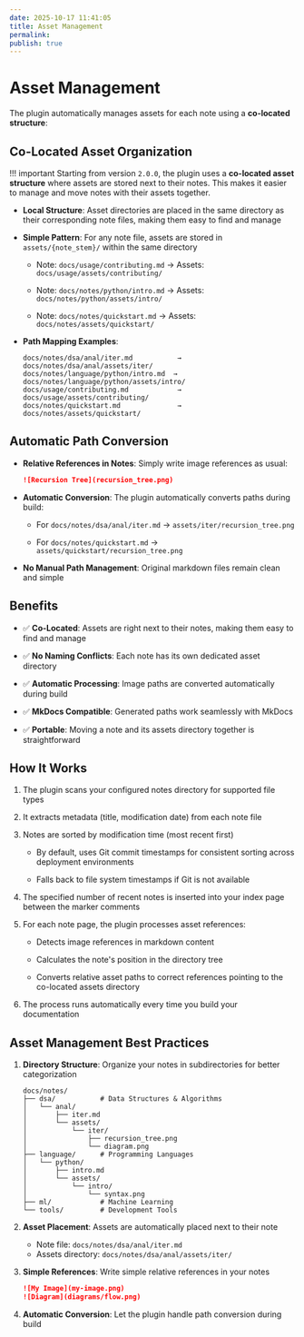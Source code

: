 ```yaml
---
date: 2025-10-17 11:41:05
title: Asset Management
permalink: 
publish: true
---
```


# Asset Management

The plugin automatically manages assets for each note using a **co-located structure**:

## Co-Located Asset Organization

!!! important
    Starting from version `2.0.0`, the plugin uses a **co-located asset structure** where assets are stored next to their notes. This makes it easier to manage and move notes with their assets together.

- **Local Structure**: Asset directories are placed in the same directory as their corresponding note files, making them easy to find and manage

- **Simple Pattern**: For any note file, assets are stored in `assets/{note_stem}/` within the same directory
  
    - Note: `docs/usage/contributing.md` → Assets: `docs/usage/assets/contributing/`

    - Note: `docs/notes/python/intro.md` → Assets: `docs/notes/python/assets/intro/`

    - Note: `docs/notes/quickstart.md` → Assets: `docs/notes/assets/quickstart/`

- **Path Mapping Examples**:
  
    ```
    docs/notes/dsa/anal/iter.md           → docs/notes/dsa/anal/assets/iter/
    docs/notes/language/python/intro.md  → docs/notes/language/python/assets/intro/
    docs/usage/contributing.md            → docs/usage/assets/contributing/
    docs/notes/quickstart.md              → docs/notes/assets/quickstart/
    ```

## Automatic Path Conversion

- **Relative References in Notes**: Simply write image references as usual:
  
    ```markdown
    ![Recursion Tree](recursion_tree.png)
    ```

- **Automatic Conversion**: The plugin automatically converts paths during build:
  
    - For `docs/notes/dsa/anal/iter.md` → `assets/iter/recursion_tree.png`

    - For `docs/notes/quickstart.md` → `assets/quickstart/recursion_tree.png`

- **No Manual Path Management**: Original markdown files remain clean and simple

## Benefits

- ✅ **Co-Located**: Assets are right next to their notes, making them easy to find and manage

- ✅ **No Naming Conflicts**: Each note has its own dedicated asset directory

- ✅ **Automatic Processing**: Image paths are converted automatically during build

- ✅ **MkDocs Compatible**: Generated paths work seamlessly with MkDocs

- ✅ **Portable**: Moving a note and its assets directory together is straightforward

## How It Works

1. The plugin scans your configured notes directory for supported file types

2. It extracts metadata (title, modification date) from each note file

3. Notes are sorted by modification time (most recent first)

      - By default, uses Git commit timestamps for consistent sorting across deployment environments

      - Falls back to file system timestamps if Git is not available

4. The specified number of recent notes is inserted into your index page between the marker comments

5. For each note page, the plugin processes asset references:
   
      - Detects image references in markdown content
   
      - Calculates the note's position in the directory tree
   
      - Converts relative asset paths to correct references pointing to the co-located assets directory

6. The process runs automatically every time you build your documentation

## Asset Management Best Practices

1. **Directory Structure**: Organize your notes in subdirectories for better categorization
    
    ```
    docs/notes/
    ├── dsa/           # Data Structures & Algorithms
    │   └── anal/
    │       ├── iter.md
    │       └── assets/
    │           └── iter/
    │               ├── recursion_tree.png
    │               └── diagram.png
    ├── language/      # Programming Languages
    │   └── python/
    │       ├── intro.md
    │       └── assets/
    │           └── intro/
    │               └── syntax.png
    ├── ml/            # Machine Learning
    └── tools/         # Development Tools
    ```

2. **Asset Placement**: Assets are automatically placed next to their note
   
      - Note file: `docs/notes/dsa/anal/iter.md`
      - Assets directory: `docs/notes/dsa/anal/assets/iter/`

3. **Simple References**: Write simple relative references in your notes
   
    ```markdown
    ![My Image](my-image.png)
    ![Diagram](diagrams/flow.png)
    ```

4. **Automatic Conversion**: Let the plugin handle path conversion during build
